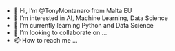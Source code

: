 - 👋 Hi, I’m @TonyMontanaro from Malta EU
- 👀 I’m interested in AI, Machine Learning, Data Science
- 🌱 I’m currently learning Python and Data Science
- 💞️ I’m looking to collaborate on ...
- 📫 How to reach me ...

<!---
TonyMontanaro/TonyMontanaro is a ✨ special ✨ repository because its `README.md` (this file) appears on your GitHub profile.
You can click the Preview link to take a look at your changes.
--->
